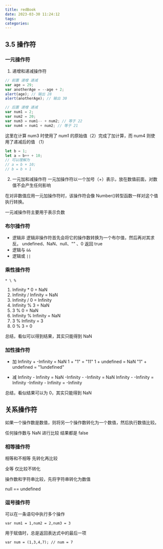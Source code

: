 ```yaml
---
title: redBook
date: 2023-03-30 11:24:12
tags:
categories:
---
```


## 3.5 操作符

### 一元操作符

1. 递增和递减操作符

```js
// 前置 递增 递减
var age = 29;
var anotherAge = --age + 2;
alert(age); // 输出 28
alert(anotherAge); // 输出 30
```

```js
// 后置 递增 递减
var num1 = 2;
var num2 = 20;
var num3 = num1-- + num2; // 等于 22
var num4 = num1 + num2; // 等于 21
```

这里在计算 num3 时使用了 num1 的原始值（2）完成了加计算，而 num4 则使用了递减后的值 （1）

```js
let b = 1;
let a = b++ + 10;
// 可以理解为
// a = b + 10;
// b = b + 1
```

2. 一元加和减操作符
   一元加操作符以一个加号（+）表示，放在数值前面，对数值不会产生任何影响

在对非数值应用一元加操作符时，该操作符会像 Number()转型函数一样对这个值执行转换。

一元减操作符主要用于表示负数

### 布尔操作符

- 逻辑非
  逻辑非操作符首先会将它的操作数转换为一个布尔值，然后再对其求反。
  undefined、NaN、null、"" 、0 返回 true
- 逻辑与 `&&`
- 逻辑或 `||`

### 乘性操作符

`* \ %`

1. Infinity \* 0 = NaN
2. Infinity / Infinity = NaN
3. Infinity / 0 = Infinity
4. Infinity % 3 = NaN
5. 3 % 0 = NaN
6. Infinity % Infinity = NaN
7. 3 % Infinity = 3
8. 0 % 3 = 0

总结，看似可以得到结果，其实只能得到 NaN

### 加性操作符

- 加
  Infinity + -Infinity = NaN
  1 + "1" = "11"
  1 + undefined = NaN
  "1" + undefined = "1undefined"

- 减
  Infinity - Infinity = NaN
  -Infinity - -Infinity = NaN
  Infinity - -Infinity = Infinity
  -Infinity - Infinity = -Infinity

总结，看似结果可以为 0，其实只能得到 NaN

## 关系操作符

如果一个操作数是数值，则将另一个操作数转化为一个数值，然后执行数值比较。

任何操作数与 NaN 进行比较 结果都是 false

### 相等操作符

相等和不相等 先转化再比较

全等 仅比较不转化

操作数和字符串比较，先将字符串转化为数值

null == undefined

### 逗号操作符

可以在一条语句中执行多个操作

```
var num1 = 1,num2 = 2,num3 = 3
```

用于赋值时，总是返回表达式中的最后一项

```
var num = (1,3,4,7); // num = 7
```
